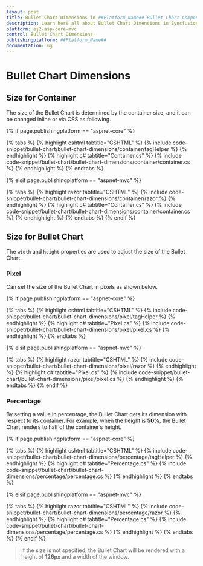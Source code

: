 ```yaml
---
layout: post
title: Bullet Chart Dimensions in ##Platform_Name## Bullet Chart Component
description: Learn here all about Bullet Chart Dimensions in Syncfusion ##Platform_Name## Bullet Chart component and more.
platform: ej2-asp-core-mvc
control: Bullet Chart Dimensions
publishingplatform: ##Platform_Name##
documentation: ug
---
```



# Bullet Chart Dimensions

## Size for Container

The size of the Bullet Chart is determined by the container size, and it can be changed inline or via CSS as following.

{% if page.publishingplatform == "aspnet-core" %}

{% tabs %}
{% highlight cshtml tabtitle="CSHTML" %}
{% include code-snippet/bullet-chart/bullet-chart-dimensions/container/tagHelper %}
{% endhighlight %}
{% highlight c# tabtitle="Container.cs" %}
{% include code-snippet/bullet-chart/bullet-chart-dimensions/container/container.cs %}
{% endhighlight %}
{% endtabs %}

{% elsif page.publishingplatform == "aspnet-mvc" %}

{% tabs %}
{% highlight razor tabtitle="CSHTML" %}
{% include code-snippet/bullet-chart/bullet-chart-dimensions/container/razor %}
{% endhighlight %}
{% highlight c# tabtitle="Container.cs" %}
{% include code-snippet/bullet-chart/bullet-chart-dimensions/container/container.cs %}
{% endhighlight %}
{% endtabs %}
{% endif %}



## Size for Bullet Chart

The `width` and `height` properties are used to adjust the size of the Bullet Chart.

### Pixel

Can set the size of the Bullet Chart in pixels as shown below.

{% if page.publishingplatform == "aspnet-core" %}

{% tabs %}
{% highlight cshtml tabtitle="CSHTML" %}
{% include code-snippet/bullet-chart/bullet-chart-dimensions/pixel/tagHelper %}
{% endhighlight %}
{% highlight c# tabtitle="Pixel.cs" %}
{% include code-snippet/bullet-chart/bullet-chart-dimensions/pixel/pixel.cs %}
{% endhighlight %}
{% endtabs %}

{% elsif page.publishingplatform == "aspnet-mvc" %}

{% tabs %}
{% highlight razor tabtitle="CSHTML" %}
{% include code-snippet/bullet-chart/bullet-chart-dimensions/pixel/razor %}
{% endhighlight %}
{% highlight c# tabtitle="Pixel.cs" %}
{% include code-snippet/bullet-chart/bullet-chart-dimensions/pixel/pixel.cs %}
{% endhighlight %}
{% endtabs %}
{% endif %}



### Percentage

By setting a value in percentage, the Bullet Chart gets its dimension with respect to its container. For example, when the height is **50%**, the Bullet Chart renders to half of the container’s height.

{% if page.publishingplatform == "aspnet-core" %}

{% tabs %}
{% highlight cshtml tabtitle="CSHTML" %}
{% include code-snippet/bullet-chart/bullet-chart-dimensions/percentage/tagHelper %}
{% endhighlight %}
{% highlight c# tabtitle="Percentage.cs" %}
{% include code-snippet/bullet-chart/bullet-chart-dimensions/percentage/percentage.cs %}
{% endhighlight %}
{% endtabs %}

{% elsif page.publishingplatform == "aspnet-mvc" %}

{% tabs %}
{% highlight razor tabtitle="CSHTML" %}
{% include code-snippet/bullet-chart/bullet-chart-dimensions/percentage/razor %}
{% endhighlight %}
{% highlight c# tabtitle="Percentage.cs" %}
{% include code-snippet/bullet-chart/bullet-chart-dimensions/percentage/percentage.cs %}
{% endhighlight %}
{% endtabs %}
{% endif %}



>If the size is not specified, the Bullet Chart will be rendered with a height of **126px** and a width of the window.